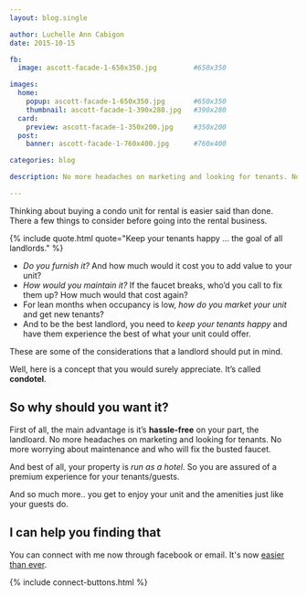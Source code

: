 ```yaml
---
layout: blog.single

author: Luchelle Ann Cabigon
date: 2015-10-15

fb:
  image: ascott-facade-1-650x350.jpg         #650x350

images:
  home:
    popup: ascott-facade-1-650x350.jpg       #650x350
    thumbnail: ascott-facade-1-390x280.jpg   #390x280
  card:
    preview: ascott-facade-1-350x200.jpg     #350x200
  post:
    banner: ascott-facade-1-760x400.jpg      #760x400

categories: blog

description: No more headaches on marketing and looking for tenants. No more worrying about maintenance and who will fix the busted faucet.

---
```

Thinking about buying a condo unit for rental is easier said than done. There a few things to consider before going into the rental business.

{% include quote.html quote="Keep your tenants happy ... the goal of all landlords." %}

- *Do you furnish it?* And how much would it cost you to add value to your unit? 
- *How would you maintain it?* If the faucet breaks, who’d you call to fix them up? How much would that cost again?
- For lean months when occupancy is low, *how do you market your unit* and get new tenants?
- And to be the best landlord, you need to *keep your tenants happy* and have them experience the best of what your unit could offer.

These are some of the considerations that a landlord should put in mind. 

Well, here is a concept that you would surely appreciate. It’s called **condotel**.

## So why should you want it?

First of all, the main advantage is it’s **hassle-free** on your part, the landloard. No more headaches on marketing and looking for tenants. No more worrying about maintenance and who will fix the busted faucet. 

And best of all, your property is *run as a hotel*. So you are assured of a premium experience for your tenants/guests.

And so much more.. you get to enjoy your unit and the amenities just like your guests do.

## I can help you finding that

You can connect with me now through facebook or email. It's now [easier than ever][communication]. 

{% include connect-buttons.html %}

[communication]: https://www.cebuhomepages.com/blog/2015/10/01/how-connect-with-your-broker.html


